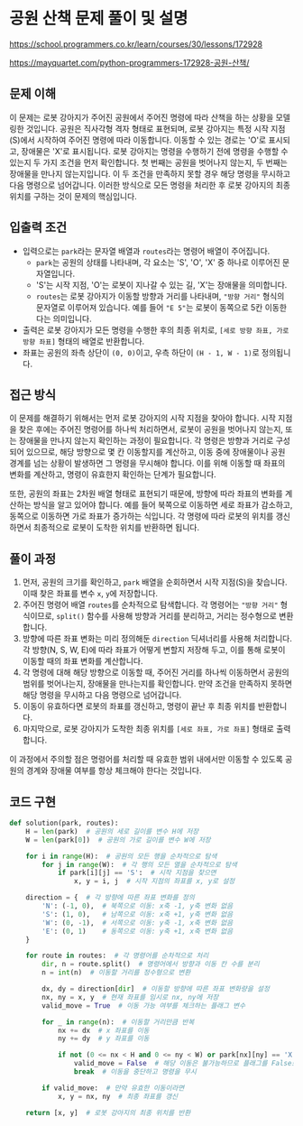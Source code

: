 # 공원 산책 문제 풀이 및 설명

<https://school.programmers.co.kr/learn/courses/30/lessons/172928>

<https://mayquartet.com/python-programmers-172928-공원-산책/>

## 문제 이해

이 문제는 로봇 강아지가 주어진 공원에서 주어진 명령에 따라 산책을 하는 상황을 모델링한 것입니다. 공원은 직사각형 격자 형태로 표현되며, 로봇 강아지는 특정 시작 지점(S)에서 시작하여 주어진 명령에 따라 이동합니다. 이동할 수 있는 경로는 'O'로 표시되고, 장애물은 'X'로 표시됩니다. 로봇 강아지는 명령을 수행하기 전에 명령을 수행할 수 있는지 두 가지 조건을 먼저 확인합니다. 첫 번째는 공원을 벗어나지 않는지, 두 번째는 장애물을 만나지 않는지입니다. 이 두 조건을 만족하지 못할 경우 해당 명령을 무시하고 다음 명령으로 넘어갑니다. 이러한 방식으로 모든 명령을 처리한 후 로봇 강아지의 최종 위치를 구하는 것이 문제의 핵심입니다.

## 입출력 조건

- 입력으로는 `park`라는 문자열 배열과 `routes`라는 명령어 배열이 주어집니다.
  - `park`는 공원의 상태를 나타내며, 각 요소는 'S', 'O', 'X' 중 하나로 이루어진 문자열입니다.
  - 'S'는 시작 지점, 'O'는 로봇이 지나갈 수 있는 길, 'X'는 장애물을 의미합니다.
  - `routes`는 로봇 강아지가 이동할 방향과 거리를 나타내며, `"방향 거리"` 형식의 문자열로 이루어져 있습니다. 예를 들어 `"E 5"`는 로봇이 동쪽으로 5칸 이동한다는 의미입니다.
- 출력은 로봇 강아지가 모든 명령을 수행한 후의 최종 위치로, `[세로 방향 좌표, 가로 방향 좌표]` 형태의 배열로 반환합니다.
- 좌표는 공원의 좌측 상단이 `(0, 0)`이고, 우측 하단이 `(H - 1, W - 1)`로 정의됩니다.

## 접근 방식

이 문제를 해결하기 위해서는 먼저 로봇 강아지의 시작 지점을 찾아야 합니다. 시작 지점을 찾은 후에는 주어진 명령어를 하나씩 처리하면서, 로봇이 공원을 벗어나지 않는지, 또는 장애물을 만나지 않는지 확인하는 과정이 필요합니다. 각 명령은 방향과 거리로 구성되어 있으므로, 해당 방향으로 몇 칸 이동할지를 계산하고, 이동 중에 장애물이나 공원 경계를 넘는 상황이 발생하면 그 명령을 무시해야 합니다. 이를 위해 이동할 때 좌표의 변화를 계산하고, 명령이 유효한지 확인하는 단계가 필요합니다.

또한, 공원의 좌표는 2차원 배열 형태로 표현되기 때문에, 방향에 따라 좌표의 변화를 계산하는 방식을 알고 있어야 합니다. 예를 들어 북쪽으로 이동하면 세로 좌표가 감소하고, 동쪽으로 이동하면 가로 좌표가 증가하는 식입니다. 각 명령에 따라 로봇의 위치를 갱신하면서 최종적으로 로봇이 도착한 위치를 반환하면 됩니다.

## 풀이 과정

1. 먼저, 공원의 크기를 확인하고, `park` 배열을 순회하면서 시작 지점(S)을 찾습니다. 이때 찾은 좌표를 변수 `x`, `y`에 저장합니다.
2. 주어진 명령어 배열 `routes`를 순차적으로 탐색합니다. 각 명령어는 `"방향 거리"` 형식이므로, `split()` 함수를 사용해 방향과 거리를 분리하고, 거리는 정수형으로 변환합니다.
3. 방향에 따른 좌표 변화는 미리 정의해둔 `direction` 딕셔너리를 사용해 처리합니다. 각 방향(N, S, W, E)에 따라 좌표가 어떻게 변할지 저장해 두고, 이를 통해 로봇이 이동할 때의 좌표 변화를 계산합니다.
4. 각 명령에 대해 해당 방향으로 이동할 때, 주어진 거리를 하나씩 이동하면서 공원의 범위를 벗어나는지, 장애물을 만나는지를 확인합니다. 만약 조건을 만족하지 못하면 해당 명령을 무시하고 다음 명령으로 넘어갑니다.
5. 이동이 유효하다면 로봇의 좌표를 갱신하고, 명령이 끝난 후 최종 위치를 반환합니다.
6. 마지막으로, 로봇 강아지가 도착한 최종 위치를 `[세로 좌표, 가로 좌표]` 형태로 출력합니다.

이 과정에서 주의할 점은 명령어를 처리할 때 유효한 범위 내에서만 이동할 수 있도록 공원의 경계와 장애물 여부를 항상 체크해야 한다는 것입니다.

## 코드 구현

```python
def solution(park, routes):
    H = len(park)  # 공원의 세로 길이를 변수 H에 저장
    W = len(park[0])  # 공원의 가로 길이를 변수 W에 저장

    for i in range(H):  # 공원의 모든 행을 순차적으로 탐색
        for j in range(W):  # 각 행의 모든 열을 순차적으로 탐색
            if park[i][j] == 'S':  # 시작 지점을 찾으면
                x, y = i, j  # 시작 지점의 좌표를 x, y로 설정

    direction = {  # 각 방향에 따른 좌표 변화를 정의
        'N': (-1, 0),  # 북쪽으로 이동: x축 -1, y축 변화 없음
        'S': (1, 0),   # 남쪽으로 이동: x축 +1, y축 변화 없음
        'W': (0, -1),  # 서쪽으로 이동: y축 -1, x축 변화 없음
        'E': (0, 1)    # 동쪽으로 이동: y축 +1, x축 변화 없음
    }

    for route in routes:  # 각 명령어를 순차적으로 처리
        dir, n = route.split()  # 명령어에서 방향과 이동 칸 수를 분리
        n = int(n)  # 이동할 거리를 정수형으로 변환

        dx, dy = direction[dir]  # 이동할 방향에 따른 좌표 변화량을 설정
        nx, ny = x, y  # 현재 좌표를 임시로 nx, ny에 저장
        valid_move = True  # 이동 가능 여부를 체크하는 플래그 변수

        for _ in range(n):  # 이동할 거리만큼 반복
            nx += dx  # x 좌표를 이동
            ny += dy  # y 좌표를 이동

            if not (0 <= nx < H and 0 <= ny < W) or park[nx][ny] == 'X':  # 공원을 벗어나거나 장애물을 만나면
                valid_move = False  # 해당 이동은 불가능하므로 플래그를 False로 설정
                break  # 이동을 중단하고 명령을 무시

        if valid_move:  # 만약 유효한 이동이라면
            x, y = nx, ny  # 최종 좌표를 갱신

    return [x, y]  # 로봇 강아지의 최종 위치를 반환
```

